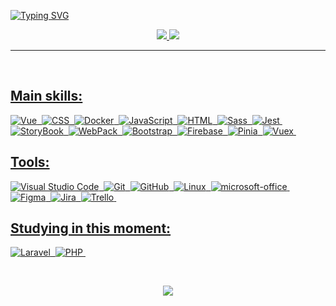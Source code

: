 <!-- <img width=100% src="https://capsule-render.vercel.app/api?type=waving&color=008036&height=120&section=header"/> -->

[![Typing SVG](https://readme-typing-svg.herokuapp.com?font=Inter&size=50&pause=1000&color=FEFEFE&center=true&vCenter=true&width=1000&height=90&lines=%F0%9F%91%8B+Hello%2C+I'm+Luiz+Vicente;I'm+a+Front-End+Developer+%F0%9F%92%BB;%F0%9F%A7%90+I'm+a+Systems+Analyst+at+PUC-PR)](https://git.io/typing-svg)

<!-- <div align="center">  
  <img width="49%" height="195px" src="https://github-readme-stats.vercel.app/api?username=Luiz-Vicente&show_icons=true&count_private=true&hide_border=true&title_color=008036&icon_color=008036&text_color=c9d1d9&bg_color=0d1117" alt="Luiz Vicente GitHub stats" /> 
  <img width="49%" height="165px" src="https://github-readme-stats.vercel.app/api/top-langs/?username=Luiz-Vicente&layout=compact&hide_border=true&title_color=008036&text_color=FEFEFE&bg_color=0d1117" />
</div> -->

<!-- ![Contribution](https://activity-graph.herokuapp.com/graph?username=Luiz-Vicente&hide_border=true&area=true&color=FEFEFE&bg_color=0D1117&line=008036&area_color=14ae5c) -->

<div align="center">  
<a href="https://www.instagram.com/eu_sou_o_luiz/" target="_blank"><img src="https://img.shields.io/badge/-Instagram-EC2E2C?style=for-the-badge&logo=instagram&logoColor=white"</a>
<a href="https://www.linkedin.com/in/dev-vicente/" target="_blank"><img src="https://img.shields.io/badge/-LinkedIn-0961B8?style=for-the-badge&logo=linkedin&logoColor=white"</a>
</div>

---
<br/>
  
## Main skills:
![Vue](https://img.shields.io/badge/-Vue-0D1117?style=for-the-badge&logo=vue.js&labelColor=0D1117)&nbsp;
![CSS](https://img.shields.io/badge/-CSS-0D1117?style=for-the-badge&logo=CSS3&logoColor=1572B6&labelColor=0D1117)&nbsp;
![Docker](https://img.shields.io/badge/-Docker-0D1117?style=for-the-badge&logo=docker&labelColor=0D1117&textColor=0D1117)&nbsp;
![JavaScript](https://img.shields.io/badge/-JavaScript-0D1117?style=for-the-badge&logo=javascript&labelColor=0D1117&textColor=0D1117)&nbsp;
![HTML](https://img.shields.io/badge/-HTML-0D1117?style=for-the-badge&logo=html5&labelColor=0D1117)&nbsp;
![Sass](https://img.shields.io/badge/-Sass-0D1117?style=for-the-badge&logo=sass&labelColor=0D1117)&nbsp;
![Jest](https://img.shields.io/badge/-Jest-0D1117?style=for-the-badge&logo=jest&labelColor=0D1117)&nbsp;
![StoryBook](https://img.shields.io/badge/-StoryBook-0D1117?style=for-the-badge&logo=storybook&labelColor=0D1117)&nbsp;
![WebPack](https://img.shields.io/badge/-WebPack-0D1117?style=for-the-badge&logo=webpack&labelColor=0D1117)&nbsp;
![Bootstrap](https://img.shields.io/badge/-Bootstrap-0D1117?style=for-the-badge&logo=bootstrap&labelColor=0D1117)&nbsp;
![Firebase](https://img.shields.io/badge/-Firebase-0D1117?style=for-the-badge&logo=firebase&labelColor=0D1117)&nbsp;
![Pinia](https://img.shields.io/badge/-Pinia-0D1117?style=for-the-badge&logo=pinia&labelColor=0D1117)&nbsp;
![Vuex](https://img.shields.io/badge/-Vuex-0D1117?style=for-the-badge&logo=vuex&labelColor=0D1117)&nbsp;

## Tools:
![Visual Studio Code](https://img.shields.io/badge/-Visual%20Studio%20Code-0D1117?style=for-the-badge&logo=visual-studio-code&logoColor=007ACC&labelColor=0D1117)&nbsp;
![Git](https://img.shields.io/badge/-Git-0D1117?style=for-the-badge&logo=git&labelColor=0D1117)&nbsp;
![GitHub](https://img.shields.io/badge/-GitHub-0D1117?style=for-the-badge&logo=github&labelColor=0D1117)&nbsp;
![Linux](https://img.shields.io/badge/-Linux-0D1117?style=for-the-badge&logo=linux&labelColor=0D1117)&nbsp;
![microsoft-office](https://img.shields.io/badge/-microsoft_office-0D1117?style=for-the-badge&logo=microsoft-office&labelColor=0D1117)&nbsp;
![Figma](https://img.shields.io/badge/figma-0D1117?style=for-the-badge&logo=figma&labelColor=0D1117)&nbsp;
![Jira](https://img.shields.io/badge/jira-0D1117?style=for-the-badge&logo=jira&labelColor=0D1117)&nbsp;
![Trello](https://img.shields.io/badge/trello-0D1117?style=for-the-badge&logo=trello&labelColor=0D1117)&nbsp;

<!-- ### Other Knowledge:
![Python](https://img.shields.io/badge/-python-0D1117?style=for-the-badge&logo=python&logoColor=1572B6&labelColor=0D1117)&nbsp;
![Boostrap](https://img.shields.io/badge/-boostrap-0D1117?style=for-the-badge&logo=bootstrap&labelColor=0D1117)&nbsp;
![MySQL](https://img.shields.io/badge/-mysql-0D1117?style=for-the-badge&logo=mysql&labelColor=0D1117)&nbsp;
![Figma](https://img.shields.io/badge/-figma-0D1117?style=for-the-badge&logo=figma&labelColor=0D1117)&nbsp; -->
  
## Studying in this moment:
![Laravel](https://img.shields.io/badge/-Laravel-0D1117?style=for-the-badge&logo=laravel&labelColor=0D1117&textColor=0D1117)&nbsp;
![PHP](https://img.shields.io/badge/-PHP-0D1117?style=for-the-badge&logo=php&labelColor=0D1117&textColor=0D1117)&nbsp;
  
<br/>

<div align="center">
  
![](https://github-readme-streak-stats.herokuapp.com/?user=Luiz-Vicente&theme=gotham&hide_border=false)<br/>
<!-- ![](https://github-readme-stats.vercel.app/api/top-langs/?username=Luiz-Vicente&theme=gotham&hide_border=false&include_all_commits=false&count_private=true&layout=compact) -->

</div>

<!-- <img width=100% src="https://capsule-render.vercel.app/api?type=waving&color=008036&height=120&section=footer"/> -->
